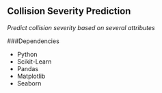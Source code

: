 ## Collision Severity Prediction

*Predict collision severity based on several attributes*

###Dependencies
* Python
* Scikit-Learn
* Pandas
* Matplotlib
* Seaborn
